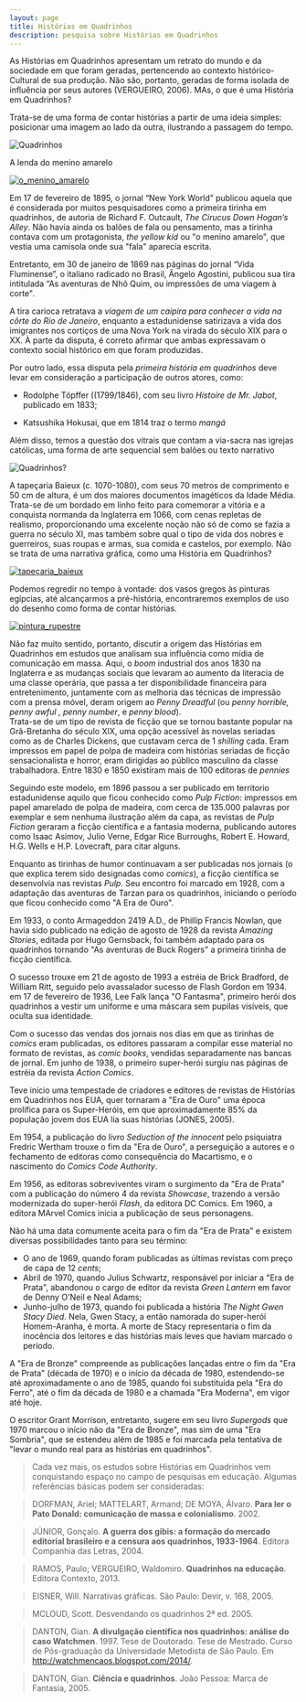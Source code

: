 ```yaml
---
layout: page
title: Histórias em Quadrinhos
description: pesquisa sobre Histórias em Quadrinhos
---
```



As Histórias em Quadrinhos apresentam um retrato do mundo e da sociedade em que foram geradas, pertencendo ao contexto histórico-Cultural de sua produção. Não são, portanto, geradas de forma isolada de influência por seus autores (VERGUEIRO, 2006). MAs, o que é uma História em Quadrinhos?

Trata-se de uma forma de contar histórias a partir de uma ideia simples: posicionar uma imagem ao lado da outra, ilustrando a passagem do tempo.

 ![Quadrinhos][calvin_1]

A lenda do menino amarelo  

[![o_menino_amarelo][yellow]][link_trailer_bp]  


Em 17 de fevereiro de 1895, o jornal “New York World”  publicou aquela que é considerada por muitos pesquisadores como a primeira tirinha em quadrinhos, de autoria de Richard F. Outcault, _The Cirucus Down Hogan’s Alley_. Não havia ainda os balões de fala ou pensamento, mas a tirinha contava com um protagonista, _the yellow kid_  ou "o menino amarelo", que vestia uma camisola onde sua "fala" aparecia escrita.

Entretanto, em 30 de janeiro de 1869 nas páginas do jornal “Vida Fluminense”, o italiano radicado no Brasil, Ângelo Agostini, publicou sua tira  intitulada “As aventuras de Nhô Quim, ou impressões de uma viagem à corte".

A tira carioca retratava a _viagem de um caipira para conhecer a vida na côrte do Rio de Janeiro_, enquanto a estadunidense satirizava a vida dos imigrantes nos cortiços de uma Nova York na virada do século XIX para o XX.  À parte da disputa, é correto afirmar que ambas expressavam o contexto social histórico em que foram produzidas.

Por outro lado, essa disputa pela _primeira história em quadrinhos_ deve levar em consideração a participação de outros atores, como:

* Rodolphe Töpffer ((1799/1846), com seu  livro _Histoire de Mr. Jabot_, publicado em 1833;  

* Katsushika Hokusai, que em 1814 traz o termo _mangá_  

Além disso, temos a questão dos vitrais que contam a via-sacra nas igrejas católicas, uma forma de arte sequencial sem balões ou texto narrativo  

![Quadrinhos?][via_sacra]  

A tapeçaria Baieux (c. 1070-1080), com seus 70 metros de comprimento e 50 cm de altura, é um dos maiores documentos imagéticos da Idade Média. Trata-se de um bordado em linho feito para comemorar a vitória e a conquista normanda da Inglaterra em 1066, com cenas repletas de realismo, proporcionando uma excelente noção não só de como se fazia a guerra no século XI, mas também sobre qual o tipo de vida dos nobres e guerreiros, suas roupas e armas, sua comida e castelos, por exemplo. Não se trata de uma narrativa gráfica, como uma História em Quadrinhos?

[![tapeçaria_baieux][baieux]][link_trailer_bp]


Podemos regredir no tempo à vontade: dos vasos gregos às pinturas egípcias, até alcançarmos a pré-história, encontraremos exemplos de uso do desenho como forma de contar histórias.

[![pintura_rupestre][rupestre]][link_sh_milestone]

Não faz muito sentido, portanto, discutir a origem das Histórias em Quadrinhos em estudos que analisam sua influência como mídia de comunicação em massa. Aqui, o _boom_ industrial dos anos 1830 na Inglaterra e as mudanças sociais que levaram ao aumento da literacia de uma classe operária, que passa a ter disponibilidade financeira para entretenimento, juntamente com as melhoria das técnicas de impressão com a prensa móvel, deram origem ao _Penny Dreadful_ (ou _penny horrible, penny awful , penny number_, e _penny blood_).   
Trata-se de um tipo de revista de ficção que se tornou bastante popular na Grã-Bretanha do século XIX, uma opção acessível às novelas seriadas como as de Charles Dickens, que custavam cerca de 1 _shilling_ cada. Eram impressos em papel de polpa de madeira com  histórias seriadas de ficção sensacionalista e horror, eram dirigidas ao público masculino da classe trabalhadora. Entre 1830 e 1850 existiram mais de 100 editoras de _pennies_

Seguindo este modelo, em 1896 passou a ser publicado em territorio estadunidense aquilo que ficou conhecido como _Pulp Fiction_: impressos em papel amarelado de polpa de madeira, com cerca de 135.000 palavras por exemplar e sem nenhuma ilustração além da capa, as revistas de _Pulp Fiction_ geraram a ficção científica e a fantasia moderna, publicando autores como Isaac Asimov, Julio Verne, Edgar Rice Burroughs, Robert E. Howard, H.G. Wells e H.P. Lovecraft, para citar alguns.

Enquanto as tirinhas de humor continuavam a ser publicadas nos jornais (o que explica terem sido designadas como _comics_), a ficção científica se desenvolvia nas revistas _Pulp_. Seu encontro foi marcado em 1928, com a adaptação das aventuras de Tarzan para os quadrinhos, iniciando o período que ficou conhecido como "A Era de Ouro".

Em 1933, o conto Armageddon 2419 A.D., de Phillip Francis Nowlan, que havia sido publicado na edição de agosto de 1928 da revista _Amazing Stories_, editada por Hugo Gernsback, foi também adaptado para os quadrinhos tornando "As aventuras de Buck Rogers" a primeira tirinha de ficção científica.

O sucesso trouxe em 21 de agosto de 1993 a estréia de Brick Bradford, de William Ritt, seguido pelo avassalador sucesso de Flash Gordon em 1934. em 17 de fevereiro de 1936, Lee Falk lança "O Fantasma", primeiro herói dos quadrinhos a vestir um uniforme e uma máscara sem pupilas visíveis, que oculta sua identidade.

Com o sucesso das vendas dos jornais nos dias em que as tirinhas de _comics_ eram publicadas, os editores passaram a compilar esse material no formato de revistas, as _comic books_, vendidas separadamente nas bancas de jornal. Em junho de 1938, o primeiro super-herói surgiu nas páginas de estréia da revista _Action Comics_.  

Teve início uma tempestade de criadores e editores de revistas de Histórias em Quadrinhos nos EUA, quer tornaram a "Era de Ouro" uma época prolífica para os Super-Heróis, em que aproximadamente 85% da população jovem dos EUA lia suas histórias (JONES, 2005).

Em 1954, a publicação do livro _Seduction of the innocent_ pelo psiquiatra Fredric Wertham trouxe o fim da "Era de Ouro", a perseguição a autores e o fechamento de editoras como consequência do Macartismo, e o nascimento do _Comics Code Authority_.

Em 1956, as editoras sobreviventes viram o surgimento da "Era de Prata" com a publicação do número 4 da revista _Showcase_, trazendo a versão modernizada do super-herói _Flash_, da editora DC Comics. Em 1960, a editora MArvel Comics inicia a publicação de seus personagens.

Não há uma data comumente aceita para o fim da "Era de Prata" e existem diversas possibilidades tanto para seu término:
* O ano de 1969, quando foram publicadas as últimas revistas com preço de capa de 12 _cents_;  
* Abril de 1970, quando Julius Schwartz, responsável por iniciar a "Era de Prata", abandonou o cargo de editor da revista _Green Lantern_ em favor de Denny O'Neil e Neal Adams;  
* Junho-julho de 1973, quando foi publicada a história _The Night Gwen Stacy Died_. Nela, Gwen Stacy, a então namorada do super-herói Homem-Aranha, é morta. A morte de Stacy representaria o fim da inocência dos leitores e das histórias mais leves que haviam marcado o período.

A "Era de Bronze" compreende as publicações lançadas entre o fim da "Era de Prata" (década de 1970) e o início da década de 1980, estendendo-se até aproximadamente o ano de 1985, quando foi substituída pela "Era do Ferro", até o fim da década de 1980 e a chamada "Era Moderna", em vigor até hoje.  

O escritor Grant Morrison, entretanto, sugere em seu livro _Supergods_ que 1970 marcou o início não da "Era de Bronze", mas sim de uma "Era Sombria", que se estendeu além de 1985 e foi marcada pela tentativa de "levar o mundo real para as histórias em quadrinhos".


>Cada vez mais, os estudos sobre Histórias em Quadrinhos vem conquistando espaço no campo de pesquisas em educação. Algumas referências básicas podem ser consideradas:

>DORFMAN, Ariel; MATTELART, Armand; DE MOYA, Álvaro. **Para ler o Pato Donald: comunicação de massa e colonialismo**. 2002.  

>JÚNIOR, Gonçalo. **A guerra dos gibis: a formação do mercado editorial brasileiro e a censura aos quadrinhos, 1933-1964**. Editora Companhia das Letras, 2004.  

>RAMOS, Paulo; VERGUEIRO, Waldomiro. **Quadrinhos na educação**. Editora Contexto, 2013.  

>EISNER, Will. Narrativas gráficas. São Paulo: Devir, v. 168, 2005.  

>MCLOUD, Scott. Desvendando os quadrinhos 2ª ed. 2005.  

>DANTON, Gian. **A divulgação científica nos quadrinhos: análise do caso Watchmen**. 1997. Tese de Doutorado. Tese de Mestrado. Curso de Pós-graduação da Universidade Metodista de São Paulo. Em http://watchmencaos.blogspot.com/2014/.	

>DANTON, Gian. **Ciência e quadrinhos**. João Pessoa: Marca de Fantasia, 2005.




[calvin_1]: https://itxesco.github.io/assets/figuras/hq/calvin.jpg

[link_trailer_bp]: https://www.youtube.com/watch?v=wL4a4MafSjQ "trailer do filme Pantera Negra"

[rupestre]: https://itxesco.github.io/assets/figuras/hq/caverna.jpg "conheça os super-heróis da milestone"  

[via_sacra]: https://itxesco.github.io/assets/figuras/hq/vitrais.jpg "conheça os super-heróis da milestone"    

[link_sh_milestone]:https://www.ladonegrodaforca.com.br/os-herois-da-milestone-media/ "heróis da milestone"  

[yellow]: https://itxesco.github.io/assets/figuras/hq/yellow_kid.jpg

[link_afro_revolt]:https://www.revolt.tv/2018/2/27/20824357/from-octavia-butler-to-black-panther-afrofuturism-now-then-and-tomorrow "From Octavia Butler to 'Black Panther:' Afrofuturism Now, Then and Tomorrow"  

[baieux]: https://itxesco.github.io/assets/figuras/hq/tapecaria.jpg "o que é Afrofuturismo?"
